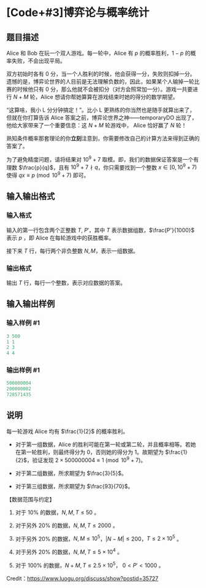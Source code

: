 # [Code+#3]博弈论与概率统计

## 题目描述

Alice 和 Bob 在玩一个双人游戏。每一轮中，Alice 有 $p$ 的概率胜利，$1-p$ 的概率失败，不会出现平局。

双方初始时各有 $0$ 分，当一个人胜利的时候，他会获得一分，失败则扣掉一分。遗憾的是，博弈论世界的人目前是无法理解负数的，因此，如果某个人输掉一轮比赛的时候他只有 $0$ 分，那么他就不会被扣分（对方会照常加一分）。游戏一共要进行 $N+M$ 轮，Alice 想请你帮她算算在游戏结束时她的得分的数学期望。

“这算啥，我小 L 分分钟搞定！”。比小 L 更熟练的你当然也是随手就算出来了，但就在你打算告诉 Alice 答案之前，博弈论世界之神——temporaryDO 出现了，他给大家带来了一个重要信息：这 $N+M$ 轮游戏中， Alice 恰好赢了 $N$ 轮！

熟知条件概率那套理论的你**立刻**注意到，你需要修改自己的计算方法来得到正确的答案了。

为了避免精度问题，请将结果对 $10^9+7$ 取模。即，我们的数据保证答案是一个有理数 $\frac{p}{q}$，且有 $10^9+7\nmid q$，你只需要找到一个整数 $x\in [0, 10^9+7)$ 使得 $qx\equiv p\pmod{10^9+7}$ 即可。

## 输入输出格式

### 输入格式

输入的第一行包含两个正整数 $T$, $P'$，其中 $T$ 表示数据组数，$\frac{P'}{1000}$ 表示 $p$ ，即 Alice 在每轮游戏中的获胜概率。

接下来 $T$ 行，每行两个非负整数 $N,M$，表示一组数据。

### 输出格式

输出 $T$ 行，每行一个整数，表示对应数据的答案。

## 输入输出样例

### 输入样例 #1

```cpp
3 500
1 1
2 3
4 4
```


### 输出样例 #1

```cpp
500000004
200000002
728571435
```


## 说明

每一轮游戏 Alice 均有 $\frac{1}{2}$ 的概率胜利。

* 对于第一组数据，Alice 的胜利可能在第一轮或第二轮，并且概率相等。若她在第一轮胜利，则最终得分为 $0$，否则她的得分为 $1$。故期望为 $\frac{1}{2}$，验证发现 $2\times 500000004\equiv 1\pmod{10^9+7}$。

* 对于第二组数据，所求期望为 $\frac{3}{5}$。

* 对于第三组数据，所求期望为 $\frac{93}{70}$。

【数据范围与约定】

1. 对于 10% 的数据，$N,M,T\le 50$ 。

2. 对于另外 20% 的数据，$N,M,T\le 2000$ 。

3. 对于另外 20% 的数据，$N,M\le 10^5$，$|N-M|\le 200$，$T\le 2\times 10^5$ 。

4. 对于另外 20% 的数据，$N,M,T\le 5\times 10^4$ 。

5. 对于 100% 的数据，$N+M,T\le 2.5\times 10^5$， $0 < P' < 1000$ 。

Credit：https://www.luogu.org/discuss/show?postid=35727

